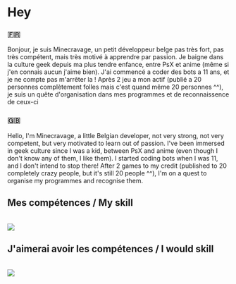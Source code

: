 # Hey

### 🇫🇷
Bonjour, je suis Minecravage, un petit développeur belge pas très fort, pas très compétent, mais très motivé à apprendre par passion. Je baigne dans la culture geek depuis ma plus tendre enfance, entre PsX et anime (même si j'en connais aucun j'aime bien). J'ai commencé a coder des bots a 11 ans, et je ne compte pas m'arrêter la ! Après 2 jeu a mon actif (publié a 20 personnes complètement folles mais c'est quand même 20 personnes ^^), je suis un quête d'organisation dans mes programmes et de reconnaissence de ceux-ci

### 🇬🇧
Hello, I'm Minecravage, a little Belgian developer, not very strong, not very competent, but very motivated to learn out of passion. I've been immersed in geek culture since I was a kid, between PsX and anime (even though I don't know any of them, I like them). I started coding bots when I was 11, and I don't intend to stop there! After 2 games to my credit (published to 20 completely crazy people, but it's still 20 people ^^), I'm on a quest to organise my programmes and recognise them.


## Mes compétences / My skill
<br /> <img src="https://skillicons.dev/icons?i=discord,py" /> <br />

## J'aimerai avoir les compétences / I would skill
<br /> <img src="https://skillicons.dev/icons?i=discord,py,vscode,bots,discordpy" />
